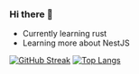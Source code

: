 ### Hi there 👋

- Currently learning rust 
- Learning more about NestJS

<div display = "flex">
  
[![GitHub Streak](https://streak-stats.demolab.com?user=sooraj1002&theme=transparent&hide_border=true)](https://git.io/streak-stats)
[![Top Langs](https://github-readme-stats.vercel.app/api/top-langs/?username=sooraj1002&layout=compact&theme=transparent&hide_border=true)](https://github.com/anuraghazra/github-readme-stats)
</div>

<!--
**sooraj1002/sooraj1002** is a ✨ _special_ ✨ repository because its `README.md` (this file) appears on your GitHub profile.

Here are some ideas to get you started:

- 🔭 I’m currently working on ...
- 🌱 I’m currently learning ...
- 👯 I’m looking to collaborate on ...
- 🤔 I’m looking for help with ...
- 💬 Ask me about ...
- 📫 How to reach me: ...
- 😄 Pronouns: ...
- ⚡ Fun fact: ...
-->
